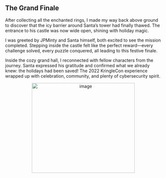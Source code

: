 ##  The Grand Finale

After collecting all the enchanted rings, I made my way back above ground to discover that the icy barrier around Santa’s tower had finally thawed. The entrance to his castle was now wide open, shining with holiday magic.

I was greeted by JPMinty and Santa himself, both excited to see the mission completed. Stepping inside the castle felt like the perfect reward—every challenge solved, every puzzle conquered, all leading to this festive finale.

Inside the cozy grand hall, I reconnected with fellow characters from the journey. Santa expressed his gratitude and confirmed what we already knew: the holidays had been saved! The 2022 KringleCon experience wrapped up with celebration, community, and plenty of cybersecurity spirit.


<p align="center">
  <img width="332" height="291" alt="image" src="https://github.com/user-attachments/assets/a127b482-625d-4ed7-b2af-057fd93b4105" />
</p>
